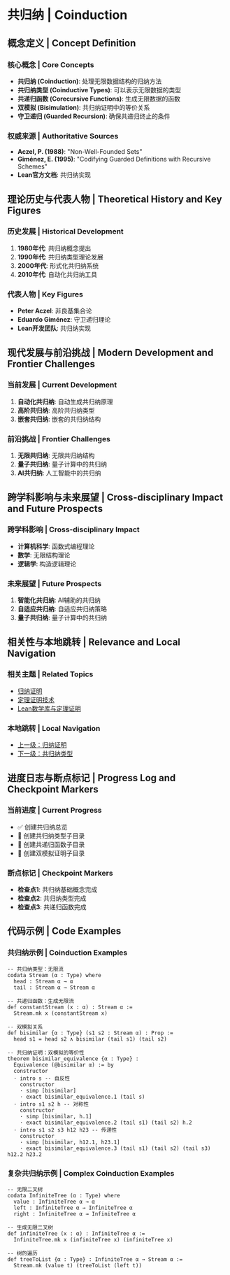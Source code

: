 # 共归纳 | Coinduction

## 概念定义 | Concept Definition

### 核心概念 | Core Concepts

- **共归纳 (Coinduction)**: 处理无限数据结构的归纳方法
- **共归纳类型 (Coinductive Types)**: 可以表示无限数据的类型
- **共递归函数 (Corecursive Functions)**: 生成无限数据的函数
- **双模拟 (Bisimulation)**: 共归纳证明中的等价关系
- **守卫递归 (Guarded Recursion)**: 确保共递归终止的条件

### 权威来源 | Authoritative Sources

- **Aczel, P. (1988)**: "Non-Well-Founded Sets"
- **Giménez, E. (1995)**: "Codifying Guarded Definitions with Recursive Schemes"
- **Lean官方文档**: 共归纳实现

## 理论历史与代表人物 | Theoretical History and Key Figures

### 历史发展 | Historical Development

1. **1980年代**: 共归纳概念提出
2. **1990年代**: 共归纳类型理论发展
3. **2000年代**: 形式化共归纳系统
4. **2010年代**: 自动化共归纳工具

### 代表人物 | Key Figures

- **Peter Aczel**: 非良基集合论
- **Eduardo Giménez**: 守卫递归理论
- **Lean开发团队**: 共归纳实现

## 现代发展与前沿挑战 | Modern Development and Frontier Challenges

### 当前发展 | Current Development

1. **自动化共归纳**: 自动生成共归纳原理
2. **高阶共归纳**: 高阶共归纳类型
3. **嵌套共归纳**: 嵌套的共归纳结构

### 前沿挑战 | Frontier Challenges

1. **无限共归纳**: 无限共归纳结构
2. **量子共归纳**: 量子计算中的共归纳
3. **AI共归纳**: 人工智能中的共归纳

## 跨学科影响与未来展望 | Cross-disciplinary Impact and Future Prospects

### 跨学科影响 | Cross-disciplinary Impact

- **计算机科学**: 函数式编程理论
- **数学**: 无限结构理论
- **逻辑学**: 构造逻辑理论

### 未来展望 | Future Prospects

1. **智能化共归纳**: AI辅助的共归纳
2. **自适应共归纳**: 自适应共归纳策略
3. **量子共归纳**: 量子计算中的共归纳

## 相关性与本地跳转 | Relevance and Local Navigation

### 相关主题 | Related Topics

- [归纳证明](../01-总览.md)
- [定理证明技术](../../01-总览.md)
- [Lean数学库与定理证明](../../../01-总览.md)

### 本地跳转 | Local Navigation

- [上一级：归纳证明](../01-总览.md)
- [下一级：共归纳类型](02-共归纳类型/01-总览.md)

## 进度日志与断点标记 | Progress Log and Checkpoint Markers

### 当前进度 | Current Progress

- ✅ 创建共归纳总览
- 🔄 创建共归纳类型子目录
- 🔄 创建共递归函数子目录
- 🔄 创建双模拟证明子目录

### 断点标记 | Checkpoint Markers

- **检查点1**: 共归纳基础概念完成
- **检查点2**: 共归纳类型完成
- **检查点3**: 共递归函数完成

## 代码示例 | Code Examples

### 共归纳示例 | Coinduction Examples

```lean
-- 共归纳类型：无限流
codata Stream (α : Type) where
  head : Stream α → α
  tail : Stream α → Stream α

-- 共递归函数：生成无限流
def constantStream (x : α) : Stream α :=
  Stream.mk x (constantStream x)

-- 双模拟关系
def bisimilar {α : Type} (s1 s2 : Stream α) : Prop :=
  head s1 = head s2 ∧ bisimilar (tail s1) (tail s2)

-- 共归纳证明：双模拟的等价性
theorem bisimilar_equivalence {α : Type} : 
  Equivalence (@bisimilar α) := by
  constructor
  · intro s -- 自反性
    constructor
    · simp [bisimilar]
    · exact bisimilar_equivalence.1 (tail s)
  · intro s1 s2 h -- 对称性
    constructor
    · simp [bisimilar, h.1]
    · exact bisimilar_equivalence.2 (tail s1) (tail s2) h.2
  · intro s1 s2 s3 h12 h23 -- 传递性
    constructor
    · simp [bisimilar, h12.1, h23.1]
    · exact bisimilar_equivalence.3 (tail s1) (tail s2) (tail s3) h12.2 h23.2
```

### 复杂共归纳示例 | Complex Coinduction Examples

```lean
-- 无限二叉树
codata InfiniteTree (α : Type) where
  value : InfiniteTree α → α
  left : InfiniteTree α → InfiniteTree α
  right : InfiniteTree α → InfiniteTree α

-- 生成无限二叉树
def infiniteTree (x : α) : InfiniteTree α :=
  InfiniteTree.mk x (infiniteTree x) (infiniteTree x)

-- 树的遍历
def treeToList {α : Type} : InfiniteTree α → Stream α :=
  Stream.mk (value t) (treeToList (left t))
```
